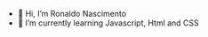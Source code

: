 - 👋 Hi, I’m  Ronaldo Nascimento
- 🌱 I’m currently learning Javascript, Html and CSS

<!---
RonaldoNascimentoSantos/RonaldoNascimentoSantos is a ✨ special ✨ repository because its `README.md` (this file) appears on your GitHub profile.
You can click the Preview link to take a look at your changes.
--->
